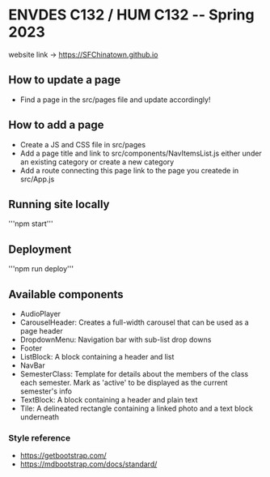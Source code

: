 # ENVDES C132 / HUM C132 -- Spring 2023
website link -> https://SFChinatown.github.io<br />

## How to update a page
* Find a page in the src/pages file and update accordingly!

## How to add a page
* Create a JS and CSS file in src/pages
* Add a page title and link to src/components/NavItemsList.js either under an existing category or create a new category
* Add a route connecting this page link to the page you createde in src/App.js

## Running site locally
'''npm start'''

## Deployment
'''npm run deploy'''

## Available components
* AudioPlayer
* CarouselHeader: Creates a full-width carousel that can be used as a page header
* DropdownMenu: Navigation bar with sub-list drop downs
* Footer
* ListBlock: A block containing a header and list
* NavBar
* SemesterClass: Template for details about the members of the class each semester. Mark as 'active' to be displayed as the current semester's info
* TextBlock: A block containing a header and plain text
* Tile: A delineated rectangle containing a linked photo and a text block underneath

### Style reference
* https://getbootstrap.com/
* https://mdbootstrap.com/docs/standard/